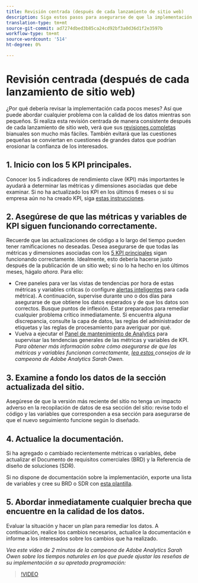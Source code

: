 ```yaml
---
title: Revisión centrada (después de cada lanzamiento de sitio web)
description: Siga estos pasos para asegurarse de que la implementación no contenga errores y esté en línea con los KPI.
translation-type: tm+mt
source-git-commit: ad7274dbed3b85ca24cd92bf3a0d36d1f2e3597b
workflow-type: tm+mt
source-wordcount: '514'
ht-degree: 0%

---
```



# Revisión centrada (después de cada lanzamiento de sitio web)

¿Por qué debería revisar la implementación cada pocos meses? Así que puede abordar cualquier problema con la calidad de los datos mientras son pequeños. Si realiza esta revisión centrada de manera consistente después de cada lanzamiento de sitio web, verá que sus [revisiones completas](/help/implement/review/full-review.md) bianuales son mucho más fáciles. También evitará que las cuestiones pequeñas se conviertan en cuestiones de grandes datos que podrían erosionar la confianza de los interesados.

## 1. Inicio con los 5 KPI principales.

Conocer los 5 indicadores de rendimiento clave (KPI) más importantes le ayudará a determinar las métricas y dimensiones asociadas que debe examinar. Si no ha actualizado los KPI en los últimos 6 meses o si su empresa aún no ha creado KPI, siga [estas instrucciones](/help/implement/review/define-kpis.md).

## 2. Asegúrese de que las métricas y variables de KPI siguen funcionando correctamente.

Recuerde que las actualizaciones de código a lo largo del tiempo pueden tener ramificaciones no deseadas. Desea asegurarse de que todas las métricas y dimensiones asociadas con los [5 KPI principales](/help/implement/review/define-kpis.md) sigan funcionando correctamente. Idealmente, esto debería hacerse justo después de la publicación de un sitio web; si no lo ha hecho en los últimos meses, hágalo *ahora*. Para ello:

* Cree paneles para ver las vistas de tendencias por hora de estas métricas y variables críticas (o configure [alertas inteligentes](https://experienceleague.adobe.com/docs/analytics/analyze/analysis-workspace/virtual-analyst/intelligent-alerts/intellligent-alerts.html#analysis-workspace) para cada métrica). A continuación, supervise durante uno o dos días para asegurarse de que obtiene los datos esperados y de que los datos son correctos. Busque puntos de inflexión. Estar preparados para remediar cualquier problema crítico inmediatamente. Si encuentra alguna discrepancia, consulte la capa de datos, las reglas del administrador de etiquetas y las reglas de procesamiento para averiguar por qué.
* Vuelva a ejecutar el [Panel de mantenimiento de Analytics](https://assets.adobe.com/public/9549dbe7-765a-4899-77b8-85cbba1a4252) para supervisar las tendencias generales de las métricas y variables de KPI.
   *Para obtener más información sobre cómo asegurarse de que las métricas y variables funcionan correctamente,  [lea estos ](https://experienceleaguecommunities.adobe.com/t5/adobe-analytics-discussions/my-five-best-tips-for-keeping-adobe-analytics-humming/td-p/388608) consejos de la campeona de Adobe Analytics Sarah Owen.*

## 3. Examine a fondo los datos de la sección actualizada del sitio.

Asegúrese de que la versión más reciente del sitio no tenga un impacto adverso en la recopilación de datos de esa sección del sitio: revise todo el código y las variables que corresponden a esa sección para asegurarse de que el nuevo seguimiento funcione según lo diseñado.

## 4. Actualice la documentación.

Si ha agregado o cambiado recientemente métricas o variables, debe actualizar el Documento de requisitos comerciales (BRD) y la Referencia de diseño de soluciones (SDR).

Si no dispone de documentación sobre la implementación, exporte una lista de variables y cree su BRD o SDR con [esta plantilla](https://experienceleague.adobe.com/docs/analytics-learn/tutorials/implementation/implementation-basics/creating-a-business-requirements-document.html?lang=en#implementation).

## 5. Abordar inmediatamente cualquier brecha que encuentre en la calidad de los datos.

Evaluar la situación y hacer un plan para remediar los datos. A continuación, realice los cambios necesarios, actualice la documentación e informe a los interesados sobre los cambios que ha realizado.

*Vea este vídeo de 2 minutos de la campeona de Adobe Analytics Sarah Owen sobre los tiempos naturales en los que puede ajustar las reseñas de su implementación a su apretada programación:*

>[!VIDEO](https://video.tv.adobe.com/v/328340/?quality=12&learn=on)
